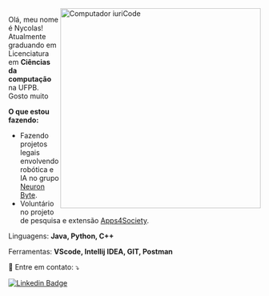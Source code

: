 <img src="https://raw.githubusercontent.com/MicaelliMedeiros/micaellimedeiros/master/image/computer-illustration.png" min-width="400px" max-width="400px" width="400px" align="right" alt="Computador iuriCode">

<p align="left"> 
  Olá, meu nome é Nycolas!<br>
  Atualmente graduando em Licenciatura em <strong>Ciências da computação</strong> na UFPB.
  Gosto muito 
</p>

<p aling="left"> 
  <strong>O que estou fazendo:</strong>
  <ul>
    <li>Fazendo projetos legais envolvendo robótica e IA no grupo <a href="https://neuron-byte.github.io" target="_blank">Neuron Byte</a>.</li>
    <li>Voluntário no projeto de pesquisa e extensão <a href="https://a4s.dev.br" target="_blank">Apps4Society</a>.</li>
  </ul>
</p>

<p align="left">
  Linguagens: <strong>Java, Python, C++</strong>
</p>
<p aling="left">

<p align="left">
  Ferramentas: <strong>VScode, Intellij IDEA, GIT, Postman</strong>
</p>

<p align="left">
  💌 Entre em contato: ⤵️
</p>

[![Linkedin Badge](https://img.shields.io/badge/-Nycolas%20Kevin-blue?style=flat-square&logo=Linkedin&logoColor=white&link=https://www.linkedin.com/in/nycolas-kevin-costa-nascimento/)](https://www.linkedin.com/in/nycolas-kevin-costa-nascimento/)
